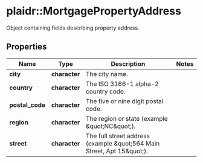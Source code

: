 # plaidr::MortgagePropertyAddress

Object containing fields describing property address.

## Properties
Name | Type | Description | Notes
------------ | ------------- | ------------- | -------------
**city** | **character** | The city name. | 
**country** | **character** | The ISO 3166-1 alpha-2 country code. | 
**postal_code** | **character** | The five or nine digit postal code. | 
**region** | **character** | The region or state (example \&quot;NC\&quot;). | 
**street** | **character** | The full street address (example \&quot;564 Main Street, Apt 15\&quot;). | 


